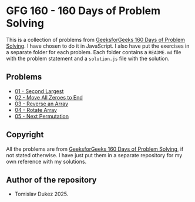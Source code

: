 # GFG 160 - 160 Days of Problem Solving

This is a collection of problems from [GeeksforGeeks 160 Days of Problem Solving](https://www.geeksforgeeks.org/batch/gfg-160-problems). I have chosen to do it in JavaScript. I also have put the exercises in a separate folder for each problem. Each folder contains a `README.md` file with the problem statement and a `solution.js` file with the solution.

## Problems

- [01 - Second Largest](02-gfg-160/001-problem/README.md)
- [02 - Move All Zeroes to End](02-gfg-160/002-problem/README.md)
- [03 - Reverse an Array](02-gfg-160/003-problem/README.md)
- [04 - Rotate Array](02-gfg-160/004-problem/README.md)
- [05 - Next Permutation](02-gfg-160/005-problem/README.md)

## Copyright

All the problems are from [GeeksforGeeks 160 Days of Problem Solving](https://www.geeksforgeeks.org/batch/gfg-160-problems), if not stated otherwise. I have just put them in a separate repository for my own reference with my solutions.

## Author of the repository

- Tomislav Dukez 2025.

